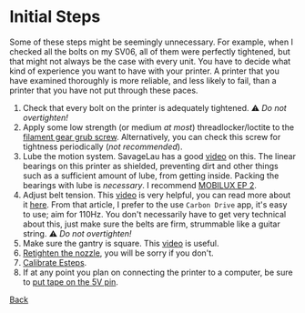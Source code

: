 # Initial Steps

Some of these steps might be seemingly unnecessary. For example, when I checked all the bolts on my SV06, all of them were perfectly tightened, but that might not always be the case with every unit. You have to decide what kind of experience you want to have with your printer. A printer that you have examined thoroughly is more reliable, and less likely to fail, than a printer that you have not put through these paces.

1. Check that every bolt on the printer is adequately tightened. ⚠️ _Do not overtighten!_
2. Apply some low strength (or medium _at most_) threadlocker/loctite to the [filament gear grub screw](./images/extruder-grub-screw.jpg). Alternatively, you can check this screw for tightness periodically (_not recommended_).
3. Lube the motion system. SavageLau has a good [video](https://youtu.be/lUvaA4fJWH0?) on this. The linear bearings on this printer as shielded, preventing dirt and other things such as a sufficient amount of lube, from getting inside. Packing the bearings with lube is _necessary_. I recommend [MOBILUX EP 2](https://www.grainger.ca/en/product/GREASE%2CMOBILUX-EP-2%2CGR390/p/ESO122132?analytics=orderHistory).
4. Adjust belt tension. This [video](https://user-images.githubusercontent.com/54855101/163674612-930d737d-0ab3-4056-a2b9-def2939db61f.mp4) is very helpful, you can read more about it [here](https://docs.vorondesign.com/tuning/secondary_printer_tuning.html#belt-tension). From that article, I prefer to the use `Carbon Drive` app, it's easy to use; aim for 110Hz. You don't necessarily have to get very technical about this, just make sure the belts are firm, strummable like a guitar string. ⚠️ _Do not overtighten!_
5. Make sure the gantry is square. This [video](https://youtu.be/N5qbWdmn0VM) is useful.
6. [Retighten the nozzle](./howto.md#changing-nozzles), you will be sorry if you don't.
7. [Calibrate Esteps](./howto.md#calibrate-esteps).
8. If at any point you plan on connecting the printer to a computer, be sure to [put tape on the 5V pin](./howto.md#disable-usb-cable-5v-pin).

[Back](./README.md#outline)
